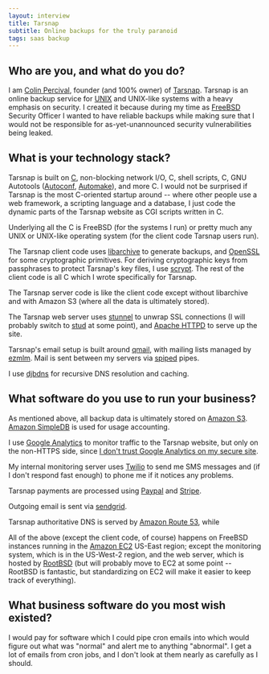 ```yaml
---
layout: interview
title: Tarsnap
subtitle: Online backups for the truly paranoid
tags: saas backup
---
```


## Who are you, and what do you do?

I am [Colin Percival](http://www.daemonology.net/blog/), founder (and 100% owner) of [Tarsnap](http://www.tarsnap.com/).  Tarsnap is an online backup service for [UNIX](http://www.unix.org/) and UNIX-like systems with a heavy emphasis on security. I created it because during my time as [FreeBSD](http://www.freebsd.org/) Security Officer I wanted to have reliable backups while making sure that I would not be responsible for as-yet-unannounced security vulnerabilities being leaked.

## What is your technology stack?

Tarsnap is built on [C](http://www.open-std.org/jtc1/sc22/wg14/), non-blocking network I/O, C, shell scripts, C, GNU  Autotools ([Autoconf](http://www.gnu.org/software/autoconf/), [Automake](http://www.gnu.org/software/automake/)), and more C.  I would not be surprised if Tarsnap is the most C-oriented startup around -- where other people use a web framework, a scripting language and a database, I just code the dynamic parts of the Tarsnap website as CGI scripts written in C.

Underlying all the C is FreeBSD (for the systems I run) or pretty much any UNIX or UNIX-like operating system (for the client code Tarsnap users run).

The Tarsnap client code uses [libarchive](http://libarchive.github.com/) to generate backups, and [OpenSSL](http://www.openssl.org) for some cryptographic primitives. For deriving cryptographic keys from passphrases to protect Tarsnap's key files, I use [scrypt](http://www.tarsnap.com/scrypt.html). The rest of the client code is all C which I wrote specifically for Tarsnap.

The Tarsnap server code is like the client code except without libarchive and with Amazon S3 (where all the data is ultimately stored).

The Tarsnap web server uses [stunnel](http://www.stunnel.org/) to unwrap SSL connections (I will probably switch to [stud](https://github.com/bumptech/stud) at some point), and [Apache HTTPD](http://httpd.apache.org/) to serve up the
site.

Tarsnap's email setup is built around [qmail](http://cr.yp.to/qmail.html), with mailing lists managed by [ezmlm](http://cr.yp.to/ezmlm.html). Mail is sent between my servers via [spiped](http://www.tarsnap.com/spiped.html) pipes.

I use [djbdns](http://cr.yp.to/djbdns.html) for recursive DNS resolution and caching.

## What software do you use to run your business?

As mentioned above, all backup data is ultimately stored on [Amazon S3](http://aws.amazon.com/s3/). [Amazon SimpleDB](http://aws.amazon.com/simpledb/) is used for usage accounting.

I use [Google Analytics](http://www.google.com/analytics/) to monitor traffic to the Tarsnap website, but only on the non-HTTPS side, since [I don't trust Google Analytics on my secure site](http://www.daemonology.net/blog/2011-09-01-Iran-forged-the-wrong-SSL-certificate.html).

My internal monitoring server uses [Twilio](http://twilio.com/) to send me SMS messages and (if I don't respond fast enough) to phone me if it notices any problems.

Tarsnap payments are processed using [Paypal](http://www.paypal.com/) and [Stripe](https://www.stripe.com/).

Outgoing email is sent via [sendgrid](http://sendgrid.com/).

Tarsnap authoritative DNS is served by [Amazon Route 53](http://aws.amazon.com/route53/), while 

All of the above (except the client code, of course) happens on FreeBSD instances running in the [Amazon EC2](http://aws.amazon.com/ec2/) US-East region; except the monitoring system, which is in the US-West-2 region, and the web server, which is hosted by [RootBSD](http://www.rootbsd.net/) (but will probably move to EC2 at some point -- RootBSD is fantastic, but standardizing on EC2 will make it easier to keep track of everything).

## What business software do you most wish existed?

I would pay for software which I could pipe cron emails into which would figure out what was "normal" and alert me to anything "abnormal".  I get a lot of emails from cron jobs, and I don't look at them nearly as carefully as I should.